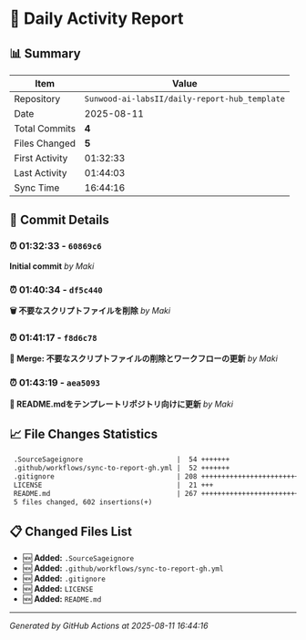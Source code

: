 # 📅 Daily Activity Report

## 📊 Summary
| Item | Value |
|------|-------|
| Repository | `Sunwood-ai-labsII/daily-report-hub_template` |
| Date | 2025-08-11 |
| Total Commits | **4** |
| Files Changed | **5** |
| First Activity | 01:32:33 |
| Last Activity | 01:44:03 |
| Sync Time | 16:44:16 |

## 📝 Commit Details

### ⏰ 01:32:33 - `60869c6`
**Initial commit**
*by Maki*

### ⏰ 01:40:34 - `df5c440`
**🗑️ 不要なスクリプトファイルを削除**
*by Maki*

### ⏰ 01:41:17 - `f8d6c78`
**🔀 Merge: 不要なスクリプトファイルの削除とワークフローの更新**
*by Maki*

### ⏰ 01:43:19 - `aea5093`
**📝 README.mdをテンプレートリポジトリ向けに更新**
*by Maki*

## 📈 File Changes Statistics

```diff
 .SourceSageignore                       |  54 +++++++
 .github/workflows/sync-to-report-gh.yml |  52 +++++++
 .gitignore                              | 208 +++++++++++++++++++++++++
 LICENSE                                 |  21 +++
 README.md                               | 267 ++++++++++++++++++++++++++++++++
 5 files changed, 602 insertions(+)
```

## 📋 Changed Files List

- 🆕 **Added:** `.SourceSageignore`
- 🆕 **Added:** `.github/workflows/sync-to-report-gh.yml`
- 🆕 **Added:** `.gitignore`
- 🆕 **Added:** `LICENSE`
- 🆕 **Added:** `README.md`

---
*Generated by GitHub Actions at 2025-08-11 16:44:16*
